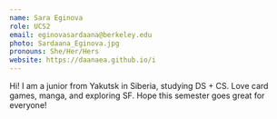 ```yaml
---
name: Sara Eginova
role: UCS2
email: eginovasardaana@berkeley.edu
photo: Sardaana_Eginova.jpg
pronouns: She/Her/Hers
website: https://daanaea.github.io/i
---
```

Hi! I am a junior from Yakutsk in Siberia, studying DS + CS. Love card games, manga, and exploring SF. Hope this semester goes great for everyone!